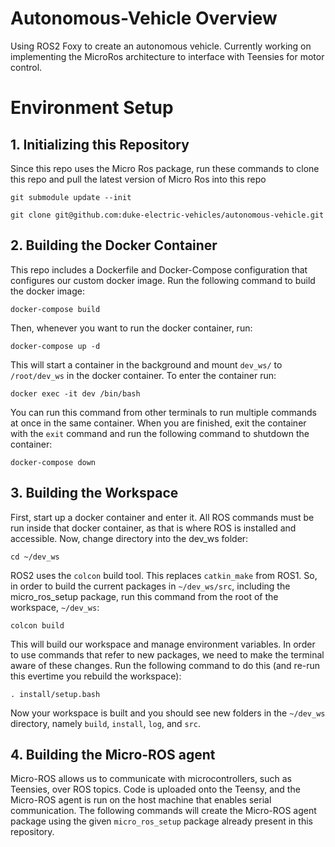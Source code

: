 # Autonomous-Vehicle Overview

Using ROS2 Foxy to create an autonomous vehicle. Currently working on implementing the MicroRos architecture to interface with Teensies for motor control.

# Environment Setup

## 1. Initializing this Repository
Since this repo uses the Micro Ros package, run these commands to clone this repo and pull the latest version of Micro Ros into this repo
```
git submodule update --init

git clone git@github.com:duke-electric-vehicles/autonomous-vehicle.git
```

## 2. Building the Docker Container
This repo includes a Dockerfile and Docker-Compose configuration that configures our custom docker image. Run the following command to build the docker image:
```
docker-compose build
```
Then, whenever you want to run the docker container, run:
```
docker-compose up -d
```
This will start a container in the background and mount `dev_ws/` to `/root/dev_ws` in the docker container. To enter the container run:
```
docker exec -it dev /bin/bash
```
You can run this command from other terminals to run multiple commands at once in the same container. When you are finished, exit the container with the ```exit``` command and run the following command to shutdown the container:
```
docker-compose down
```
## 3. Building the Workspace
First, start up a docker container and enter it. All ROS commands must be run inside that docker container, as that is where ROS is installed and accessible. Now, change directory into the dev_ws folder:
```
cd ~/dev_ws
```
ROS2 uses the `colcon` build tool. This replaces `catkin_make` from ROS1. So, in order to build the current packages in `~/dev_ws/src`, including the micro_ros_setup package, run this command from the root of the workspace, `~/dev_ws`:
```
colcon build
```
This will build our workspace and manage environment variables. In order to use commands that refer to new packages, we need to make the terminal aware of these changes. Run the following command to do this (and re-run this evertime you rebuild the workspace):
```
. install/setup.bash
```
Now your workspace is built and you should see new folders in the `~/dev_ws` directory, namely `build`, `install`, `log`, and `src`.

## 4. Building the Micro-ROS agent
Micro-ROS allows us to communicate with microcontrollers, such as Teensies, over ROS topics. Code is uploaded onto the Teensy, and the Micro-ROS agent is run on the host machine that enables serial communication. The following commands will create the Micro-ROS agent package using the given ```micro_ros_setup``` package already present in this repository.
